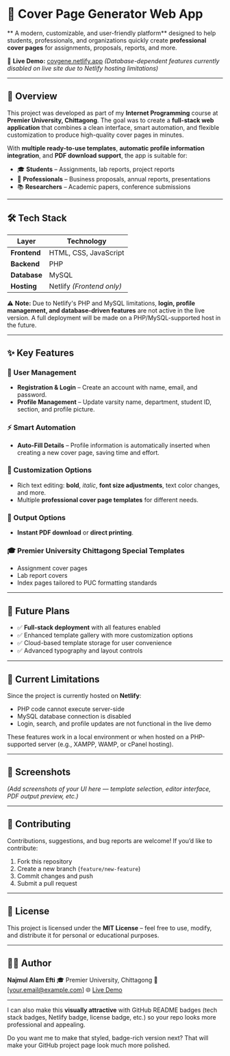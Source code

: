 # 📄 Cover Page Generator Web App

** A modern, customizable, and user-friendly platform** designed to help students, professionals, and organizations quickly create **professional cover pages** for assignments, proposals, reports, and more.

🚀 **Live Demo:** [covgene.netlify.app](https://covgene.netlify.app) *(Database-dependent features currently disabled on live site due to Netlify hosting limitations)*

---

## 🌟 Overview

This project was developed as part of my **Internet Programming** course at **Premier University, Chittagong**. The goal was to create a **full-stack web application** that combines a clean interface, smart automation, and flexible customization to produce high-quality cover pages in minutes.

With **multiple ready-to-use templates**, **automatic profile information integration**, and **PDF download support**, the app is suitable for:

* 🎓 **Students** – Assignments, lab reports, project reports
* 🏢 **Professionals** – Business proposals, annual reports, presentations
* 📚 **Researchers** – Academic papers, conference submissions

---

## 🛠 Tech Stack

| Layer        | Technology                |
| ------------ | ------------------------- |
| **Frontend** | HTML, CSS, JavaScript     |
| **Backend**  | PHP                       |
| **Database** | MySQL                     |
| **Hosting**  | Netlify *(Frontend only)* |

⚠ **Note:** Due to Netlify's PHP and MySQL limitations, **login, profile management, and database-driven features** are not active in the live version. A full deployment will be made on a PHP/MySQL-supported host in the future.

---

## ✨ Key Features

### 👤 User Management

* **Registration & Login** – Create an account with name, email, and password.
* **Profile Management** – Update varsity name, department, student ID, section, and profile picture.

### ⚡ Smart Automation

* **Auto-Fill Details** – Profile information is automatically inserted when creating a new cover page, saving time and effort.

### 🎨 Customization Options

* Rich text editing: **bold**, *italic*, **font size adjustments**, text color changes, and more.
* Multiple **professional cover page templates** for different needs.

### 📄 Output Options

* **Instant PDF download** or **direct printing**.

### 🎓 Premier University Chittagong Special Templates

* Assignment cover pages
* Lab report covers
* Index pages tailored to PUC formatting standards

---

## 📌 Future Plans

* ✅ **Full-stack deployment** with all features enabled
* ✅ Enhanced template gallery with more customization options
* ✅ Cloud-based template storage for user convenience
* ✅ Advanced typography and layout controls

---

## 🚧 Current Limitations

Since the project is currently hosted on **Netlify**:

* PHP code cannot execute server-side
* MySQL database connection is disabled
* Login, search, and profile updates are not functional in the live demo

These features work in a local environment or when hosted on a PHP-supported server (e.g., XAMPP, WAMP, or cPanel hosting).

---



## 📸 Screenshots

*(Add screenshots of your UI here — template selection, editor interface, PDF output preview, etc.)*

---

## 🤝 Contributing

Contributions, suggestions, and bug reports are welcome!
If you’d like to contribute:

1. Fork this repository
2. Create a new branch (`feature/new-feature`)
3. Commit changes and push
4. Submit a pull request

---

## 📜 License

This project is licensed under the **MIT License** – feel free to use, modify, and distribute it for personal or educational purposes.

---

## 👨‍💻 Author

**Najmul Alam Efti**
🎓 Premier University, Chittagong
📧 \[[your.email@example.com](mailto:your.email@example.com)]
🌐 [Live Demo](https://covgene.netlify.app)

---

I can also make this **visually attractive** with GitHub README badges (tech stack badges, Netlify badge, license badge, etc.) so your repo looks more professional and appealing.

Do you want me to make that styled, badge-rich version next? That will make your GitHub project page look much more polished.
